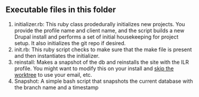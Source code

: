 ## Executable files in this folder

  1. initializer.rb: This ruby class prodedurally initializes new projects. You provide the profile name and client name, and the script builds a new Drupal install and performs a set of initial housekeeping for project setup. It also initializes the git repo if desired.
  2. init.rb: This ruby script checks to make sure that the make file is present and then instantiates the initializer.
  3. reinstall: Makes a snapshot of the db and reinstalls the site with the ILR profile. You might want to modify this on your install and [skip the worktree](http://git-scm.com/docs/git-update-index#_skip-worktree_bit) to use your email, etc.
  4. Snapshot: A simple bash script that snapshots the current database with the branch name and a timestamp
